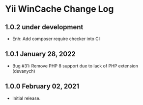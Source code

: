 # Yii WinCache Change Log

## 1.0.2 under development

- Enh: Add composer require checker into CI

## 1.0.1 January 28, 2022

- Bug #31: Remove PHP 8 support due to lack of PHP extension (devanych)

## 1.0.0 February 02, 2021

- Initial release.
